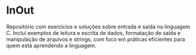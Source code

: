 # InOut
Repositório com exercícios e soluções sobre entrada e saída na linguagem C. Inclui exemplos de leitura e escrita de dados, formatação de saída e manipulação de arquivos e strings, com foco em práticas eficientes para quem está aprendendo a linguagem.

